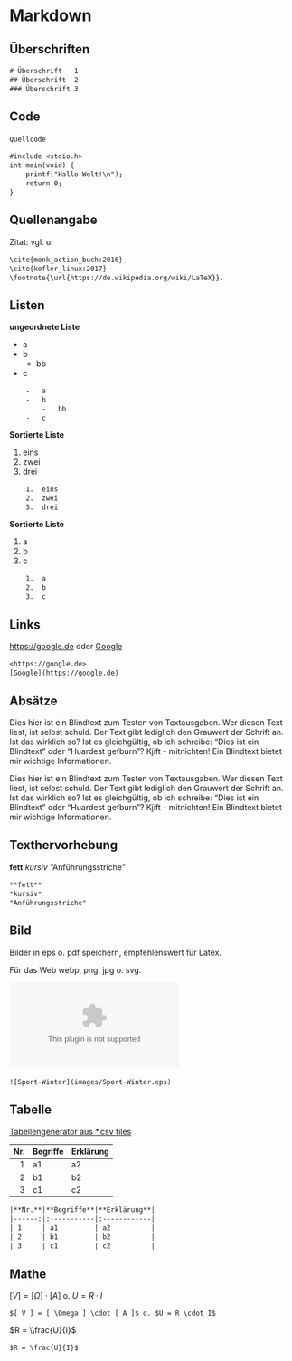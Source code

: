 Markdown
========

<!--update: 1-Apr-20-->
Überschriften
-------------

    # Überschrift   1
    ## Überschrift  2
    ### Überschrift 3

Code
----

`Quellcode`

    #include <stdio.h>
    int main(void) {
        printf("Hallo Welt!\n");
        return 0;
    }

Quellenangabe
-------------

Zitat: vgl. u.

    \cite{monk_action_buch:2016}  
    \cite{kofler_linux:2017} 
    \footnote{\url{https://de.wikipedia.org/wiki/LaTeX}}.  

Listen
------

**ungeordnete Liste**

-   a
-   b
    -   bb
-   c

<!-- -->

        -   a
        -   b
            -   bb
        -   c

**Sortierte Liste**

1.  eins
2.  zwei
3.  drei

<!-- -->

        1.  eins
        2.  zwei
        3.  drei

**Sortierte Liste**

1.  a
2.  b
3.  c

<!-- -->

        1.  a
        2.  b
        3.  c

Links
-----

<https://google.de> oder [Google](https://google.de)

    <https://google.de> 
    [Google](https://google.de)

Absätze
-------

Dies hier ist ein Blindtext zum Testen von Textausgaben. Wer diesen Text
liest, ist selbst schuld. Der Text gibt lediglich den Grauwert der
Schrift an. Ist das wirklich so? Ist es gleichgültig, ob ich schreibe:
“Dies ist ein Blindtext” oder “Huardest gefburn”? Kjift - mitnichten!
Ein Blindtext bietet mir wichtige Informationen.

Dies hier ist ein Blindtext zum Testen von Textausgaben. Wer diesen Text
liest, ist selbst schuld. Der Text gibt lediglich den Grauwert der
Schrift an. Ist das wirklich so? Ist es gleichgültig, ob ich schreibe:
“Dies ist ein Blindtext” oder “Huardest gefburn”? Kjift - mitnichten!
Ein Blindtext bietet mir wichtige Informationen.

Texthervorhebung
----------------

**fett** *kursiv* “Anführungsstriche”

    **fett** 
    *kursiv* 
    "Anführungsstriche" 

Bild
----

Bilder in eps o. pdf speichern, empfehlenswert für Latex.

Für das Web webp, png, jpg o. svg.

![Sport-Winter: erfolgt auto. eps -&gt; pdf](images/Sport-Winter.eps)

    ![Sport-Winter](images/Sport-Winter.eps)

Tabelle
-------

[Tabellengenerator aus \*.csv
files](https://www.tablesgenerator.com/markdown_tables)

|  **Nr.**| **Begriffe** | **Erklärung** |
|--------:|:-------------|:--------------|
|        1| a1           | a2            |
|        2| b1           | b2            |
|        3| c1           | c2            |

    |**Nr.**|**Begriffe**|**Erklärung**|
    |------:|:-----------|:------------|
    | 1     | a1         | a2          |
    | 2     | b1         | b2          |
    | 3     | c1         | c2          |

Mathe
-----

\[*V*\] = \[*Ω*\] ⋅ \[*A*\] o. *U* = *R* ⋅ *I*

    $[ V ] = [ \Omega ] \cdot [ A ]$ o. $U = R \cdot I$ 

$R = \\frac{U}{I}$

    $R = \frac{U}{I}$
